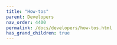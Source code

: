 ```yaml
---
title: "How-tos"
parent: Developers
nav_order: 4400
permalink: /docs/developers/how-tos.html
has_grand_children: true
---
```


<!-- section header page -->


